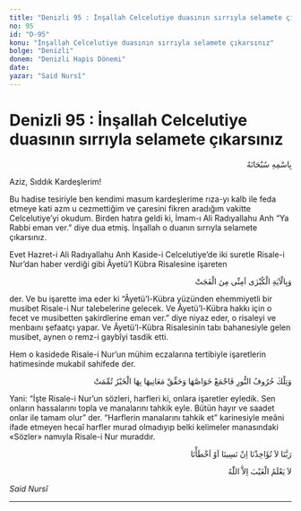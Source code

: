 ```yaml
---
title: "Denizli 95 : İnşallah Celcelutiye duasının sırrıyla selamete çıkarsınız"
no: 95
id: "D-95"
konu: "İnşallah Celcelutiye duasının sırrıyla selamete çıkarsınız"
bolge: "Denizli"
donem: "Denizli Hapis Dönemi"
date: 
yazar: "Said Nursî"
---
```


# Denizli 95 : İnşallah Celcelutiye duasının sırrıyla selamete çıkarsınız

<p class="arabic" dir="rtl" title="Meal: “Her türlü noksan sıfatlardan yüce olan Allah’ın adıyla.”">بِاسْمِهِ سُبْحَانَهُ</p>

Aziz, Sıddık Kardeşlerim!

Bu hadise tesiriyle ben kendimi masum kardeşlerime rıza-yı kalb ile feda etmeye kati azm u cezmettiğim ve çaresini fikren aradığım vakitte Celcelutiye’yi okudum. Birden hatıra geldi ki, İmam-ı Ali Radıyallahu Anh “Ya Rabbi eman ver.” diye dua etmiş. İnşallah o duanın sırrıyla selamete çıkarsınız.

Evet Hazret-i Ali Radıyallahu Anh Kaside-i Celcelutiye’de iki suretle Risale-i Nur’dan haber verdiği gibi Âyetü’l Kübra Risalesine işareten

<p class="arabic" dir="rtl" title="Meal: “Âyetü’l-Kübrâ (büyük âyetler) vesilesiyle beni musibetten emin kıl”">وَبِالْآيَةِ الْكُبْرٰى اَمِنِّى مِنَ الْفَجَتْ </p>

der. Ve bu işarette ima eder ki “Âyetü’l-Kübra yüzünden ehemmiyetli bir musibet Risale-i Nur talebelerine gelecek. Ve Âyetü’l-Kübra hakkı için o fecet ve musibetten şakirdlerine eman ver.” diye niyaz eder, o risaleyi ve menbaını şefaatçı yapar. Ve Âyetü’l-Kübra Risalesinin tabı bahanesiyle gelen musibet, aynen o remz-i gaybîyi tasdik etti.

Hem o kasidede Risale-i Nur’un mühim eczalarına tertibiyle işaretlerin hatimesinde mukabil sahifede der.

<p class="arabic" dir="rtl" title="">وَتِلْكَ حُرُوفُ النُّورِ فَاجْمَعْ خَوَاصَّهَا وَحَقِّقْ مَعَانِيهَا بِهَا الْخَيْرُ تُمِّمَتْ</p>
Yani: “İşte Risale-i Nur’un sözleri, harfleri ki, onlara işaretler eyledik. Sen onların hassalarını topla ve manalarını tahkik eyle. Bütün hayır ve saadet onlar ile tamam olur” der. “Harflerin manalarını tahkik et” karinesiyle meâni ifade etmeyen hecaî harfler murad olmadıyıp belki kelimeler manasındaki «Sözler» namıyla Risale-i Nur muraddır.

<p class="arabic" dir="rtl" title="Meal: “Ey Rabbimiz! Unutur, ya da yanılırsak bizi sorumlu tutma!” [Bakara Sûresi, 2:286]">رَبَّنَا لاَ تُؤَاخِذْنَا اِنْ نَسِينَا اَوْ اَخْطَأْنَا</p>

<p class="arabic" dir="rtl" title="Meal: “Gaybı Allah'tan başkası bilemez” [Neml Sûresi, 27:65 den alıntı]">لاَ يَعْلَمُ الْغَيْبَ اِلاَّ اللّٰهُ</p>

*Said Nursî*

***
